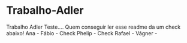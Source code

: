 # Trabalho-Adler
Trabalho Adler 
Teste....
Quem conseguir ler esse readme da um check abaixo!
Ana - 
Fábio - Check
Phelip - Check
Rafael - 
Vágner - 
